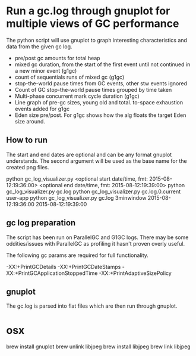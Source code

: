 # Run a gc.log through gnuplot for multiple views of GC performance

The python script will use gnuplot to graph interesting characteristics
and data from the given gc log.

 * pre/post gc amounts for total heap
 * mixed gc duration, from the start of the first event until not continued in a new minor event (g1gc)
 * count of sequentials runs of mixed gc (g1gc)
 * stop-the-world pause times from GC events, other stw events ignored
 * Count of GC stop-the-world pause times grouped by time taken
 * Multi-phase concurrent mark cycle duration (g1gc)
 * Line graph of pre-gc sizes, young old and total. to-space exhaustion events added for g1gc
 * Eden size pre/post. For g1gc shows how the alg floats the target Eden size around.

## How to run
The start and end dates are optional and can be any format gnuplot understands.
The second argument will be used as the base name for the created png files.

  python gc_log_visualizer.py <gc log> <optional output file base name> <optional start date/time, fmt: 2015-08-12:19:36:00> <optional end date/time, fmt: 2015-08-12:19:39:00>
  python gc_log_visualizer.py gc.log
  python gc_log_visualizer.py gc.log.0.current user-app
  python gc_log_visualizer.py gc.log 3minwindow 2015-08-12:19:36:00 2015-08-12:19:39:00

## gc log preparation
The script has been run on ParallelGC and G1GC logs. There may
be some oddities/issues with ParallelGC as profiling it hasn't
proven overly useful.

The following gc params are required for full functionality.

  -XX:+PrintGCDetails -XX:+PrintGCDateStamps -XX:+PrintGCApplicationStoppedTime -XX:+PrintAdaptiveSizePolicy

## gnuplot
The gc.log is parsed into flat files which are then run through
gnuplot.

  # osx
  brew install gnuplot
  brew unlink libjpeg
  brew install libjpeg
  brew link libjpeg

